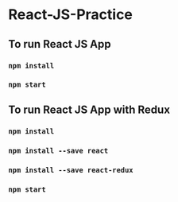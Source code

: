 # React-JS-Practice

## To run React JS App
### `npm install`
### `npm start`



## To run React JS App with Redux
### `npm install`
### `npm install --save react`
### `npm install --save react-redux`
### `npm start`
